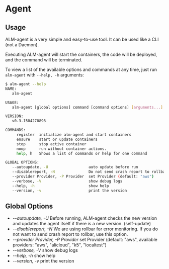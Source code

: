 # Agent

## Usage  <a id="usage"></a>

ALM-agent is a very simple and easy-to-use tool. It can be used like a CLI \(not a Daemon\).

Executing ALM-agent will start the containers, the code will be deployed, and the command will be terminated.

To view a list of the available options and commands at any time, just run `alm-agent` with `--help, -h` arguments:

```bash
$ alm-agent --help
NAME:
   alm-agent

USAGE:
   alm-agent [global options] command [command options] [arguments...]

VERSION:
   v0.3.1504270893

COMMANDS:
     register  initialize alm-agent and start containers
     ensure    start or update containers
     stop      stop active container
     noop      run without container actions.
     help, h   Shows a list of commands or help for one command

GLOBAL OPTIONS:
   --autoupdate, -U                  auto update before run
   --disablereport, -N               Do not send crash report to rollbar.
   --provider Provider, -P Provider  set Provider (default: "aws")
   --verbose, -V                     show debug logs
   --help, -h                        show help
   --version, -v                     print the version
```

## Global Options  <a id="global-options"></a>

* _--autoupdate,  -U_   Before running, ALM-agent checks the new version and updates the agent itself  if there is a new version. \(self-update\) 
* _--disablereport, -N_  We are using rollbar for error monitoring. If you do not want to send crash report to rollbar,   use this option. 
* _--provider Provider, -P Provider_  set Provider \(default: "aws", available providers: "aws", "alicloud", "k5", "localtest"\) 
* _--verbose, -V_  show debug logs 
* _--help, -h_  show help 
* _--version, -v_  print the version

